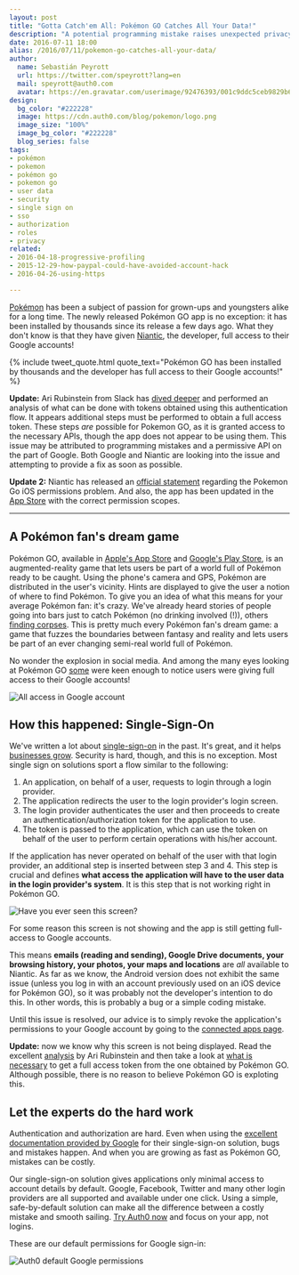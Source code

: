 ```yaml
---
layout: post
title: "Gotta Catch'em All: Pokémon GO Catches All Your Data!"
description: "A potential programming mistake raises unexpected privacy concerns among users"
date: 2016-07-11 18:00
alias: /2016/07/11/pokemon-go-catches-all-your-data/
author:
  name: Sebastián Peyrott
  url: https://twitter.com/speyrott?lang=en
  mail: speyrott@auth0.com
  avatar: https://en.gravatar.com/userimage/92476393/001c9ddc5ceb9829b6aaf24f5d28502a.png?size=200
design:
  bg_color: "#222228"
  image: https://cdn.auth0.com/blog/pokemon/logo.png
  image_size: "100%"
  image_bg_color: "#222228"
  blog_series: false
tags:
- pokémon
- pokemon
- pokémon go
- pokemon go
- user data
- security
- single sign on
- sso
- authorization
- roles
- privacy
related:
- 2016-04-18-progressive-profiling
- 2015-12-29-how-paypal-could-have-avoided-account-hack
- 2016-04-26-using-https

---
```


[Pokémon](https://en.wikipedia.org/wiki/Pok%C3%A9mon) has been a subject of passion for grown-ups and youngsters alike for a long time. The newly released Pokémon GO app is no exception: it has been installed by thousands since its release a few days ago. What they don't know is that they have given [Niantic](https://www.nianticlabs.com/), the developer, full access to their Google accounts!  

{% include tweet_quote.html quote_text="Pokémon GO has been installed by thousands and the developer has full access to their Google accounts!" %}

**Update:** Ari Rubinstein from Slack has [dived deeper](https://gist.github.com/arirubinstein/fd5453537436a8757266f908c3e41538) and performed an analysis of what can be done with tokens obtained using this authentication flow. It appears additional steps must be performed to obtain a full access token. These steps *are* possible for Pokemon GO, as it is granted access to the necessary APIs, though the app does not appear to be using them. This issue may be attributed to programming mistakes and a permissive API on the part of Google. Both Google and Niantic are looking into the issue and attempting to provide a fix as soon as possible.      

**Update 2:** Niantic has released an [official statement](https://support.pokemongo.nianticlabs.com/hc/en-us/articles/222648408-Permissions-update) regarding the Pokemon Go iOS permissions problem. And also, the app has been updated in the [App Store](https://itunes.apple.com/us/app/pokemon-go/id1094591345?mt=8) with the correct permission scopes. 

-----

## A Pokémon fan's dream game
Pokémon GO, available in [Apple's App Store](https://itunes.apple.com/us/app/pokemon-go/id1094591345?mt=8) and [Google's Play Store](https://play.google.com/store/apps/details?id=com.nianticlabs.pokemongo&hl=en), is an augmented-reality game that lets users be part of a world full of Pokémon ready to be caught. Using the phone's camera and GPS, Pokémon are distributed in the user's vicinity. Hints are displayed to give the user a notion of where to find Pokémon.
To give you an idea of what this means for your average Pokémon fan: it's crazy. We've already heard stories of people going into bars just to catch Pokémon (no drinking involved (!)), others [finding corpses](http://arstechnica.com/gaming/2016/07/gamer-stumbles-onto-dead-body-while-testing-pokemon-gos-gps-fueled-features/). This is pretty much every Pokémon fan's dream game: a game that fuzzes the boundaries between fantasy and reality and lets users be part of an ever changing semi-real world full of Pokémon.

No wonder the explosion in social media. And among the many eyes looking at Pokémon GO [some](http://adamreeve.tumblr.com/post/147120922009/pokemon-go-is-a-huge-security-risk) were keen enough to notice users were giving full access to their Google accounts!

![All access in Google account](https://cdn.auth0.com/blog/pokemon/allaccess.png)

## How this happened: Single-Sign-On 
We've written a lot about [single-sign-on](https://auth0.com/blog/2015/09/23/what-is-and-how-does-single-sign-on-work/) in the past. It's great, and it helps [businesses grow](http://www.appcues.com/blog/single-sign-on-the-one-click-growth-hack-youre-not-using/). Security is hard, though, and this is no exception. Most single sign on solutions sport a flow similar to the following:

1. An application, on behalf of a user, requests to login through a login provider.
2. The application redirects the user to the login provider's login screen.
3. The login provider authenticates the user and then proceeds to create an authentication/authorization token for the application to use.
4. The token is passed to the application, which can use the token on behalf of the user to perform certain operations with his/her account.

If the application has never operated on behalf of the user with that login provider, an additional step is inserted between step 3 and 4. This step is crucial and defines **what access the application will have to the user data in the login provider's system**. It is this step that is not working right in Pokémon GO.

![Have you ever seen this screen?](https://cdn.auth0.com/blog/pokemon/permissions.png)

For some reason this screen is not showing and the app is still getting full-access to Google accounts.

This means **emails (reading and sending), Google Drive documents, your browsing history, your photos, your maps and locations** are *all* available to Niantic. As far as we know, the Android version does not exhibit the same issue (unless you log in with an account previously used on an iOS device for Pokémon GO), so it was probably not the developer's intention to do this. In other words, this is probably a bug or a simple coding mistake.

Until this issue is resolved, our advice is to simply revoke the application's permissions to your Google account by going to the [connected apps page](https://security.google.com/settings/security/permissions).

**Update:** now we know why this screen is not being displayed. Read the excellent [analysis](https://gist.github.com/arirubinstein/fd5453537436a8757266f908c3e41538) by Ari Rubinstein and then take a look at [what is necessary](https://duo.com/blog/beyond-the-vulnerabilities-of-the-application-specific-password-exploiting-google-chrome-s-oauth2-tokens) to get a full access token from the one obtained by Pokémon GO. Although possible, there is no reason to believe Pokémon GO is exploting this.

## Let the experts do the hard work
Authentication and authorization are hard. Even when using the [excellent documentation provided by Google](https://developers.google.com/identity/sign-in/ios/sign-in) for their single-sign-on solution, bugs and mistakes happen. And when you are growing as fast as Pokémon GO, mistakes can be costly.

Our single-sign-on solution gives applications only minimal access to account details by default. Google, Facebook, Twitter and many other login providers are all supported and available under one click. Using a simple, safe-by-default solution can make all the difference between a costly mistake and smooth sailing. <a href="javascript:signup()">Try Auth0 now</a> and focus on your app, not logins.

These are our default permissions for Google sign-in: 

![Auth0 default Google permissions](https://cdn.auth0.com/blog/pokemon/auth0-perms-2.png)

